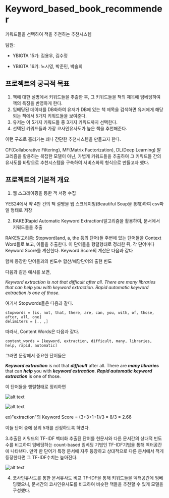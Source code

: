 # Keyword_based_book_recommender
키워드들을 선택하여 책을 추천하는 추천시스템

팀원:

- YBIGTA 15기: 김용우, 김수정

- YBIGTA 16기: 노시영, 박준민, 박솔희

## 프로젝트의 궁극적 목표
1. 책에 대한 설명에서 키워드들을 추출한 후, 그 키워드들을 책의 제목에 임베딩하여 책의 특징을 반영하게 한다. 
2. 임베딩된 데이터를 DB화하여 유저가 DB에 있는 책 제목을 검색하면 유저에게 해당되는 책에서 5가지 키워드들을 보여준다.
3. 유저는 이 5가지 키워드들 중 3가지 키워드까지 선택한다.
4. 선택된 키워드들과 가장 코사인유사도가 높은 책을 추천해준다.

이런 구조로 흘러가는 꽤나 간단한 추천시스템을 만들고자 한다.

CF(Collaborative Filtering), MF(Matrix Factorization), DL(Deep Learning) 알고리즘을 활용하는 복잡한 모델이 아닌, 가볍게 키워드들을 추출하여 그 키워드들 간의 유사도를 바탕으로 추천시스템을 구축하여 서비스화의 형식으로 만들고자 했다. 

## 프로젝트의 기본적 개요

1. 웹 스크레이핑을 통한 책 서평 수집

YES24에서 약 4만 건의 책 설명을 웹 스크레이핑(Beautiful Soup을 통해)하여 csv파일 형태로 저장

2. RAKE(Rapid Automatic Keyword Extraction)알고리즘을 활용하여, 문서에서 키워드들을 추출

RAKE알고리즘: Stopword(and, a, the 등의 단어)들 주변에 있는 단어들을 Context Word들로 보고, 이들을 추출한다. 이 단어들을 행렬형태로 정리한 뒤, 각 단어마다 Keyword Score를 계산한다. Keyword Score의 계산은 다음과 같다

함께 등장한 단어들과의 빈도수 합산/해당단어의 출현 빈도

다음과 같은 예시를 보면,

*Keyword extraction is not that difficult after all. There are many libraries that can help you with keyword extraction. Rapid automatic keyword extraction is one of those.*

여기서 Stopwords들은 다음과 같다.

```
stopwords = [is, not, that, there, are, can, you, with, of, those, after, all, one] 
delimiters = [., ,]
```

따라서, Content Words은 다음과 같다.

```
content_words = [keyword, extraction, difficult, many, libraries, help, rapid, automatic]
```

그러면 문장에서 중요한 단어들은 

***Keyword extraction*** is not that ***difficult*** after all. There are ***many libraries*** that can ***help*** you with ***keyword extraction***. ***Rapid automatic keyword extraction*** is one of those.

이 단어들을 행렬형태로 정리하면 

![alt text](https://d33wubrfki0l68.cloudfront.net/0fc3791e858e722cd2ffbe05f6b92899dcd12a9a/1beba/static/74b6799b8c44da2b1c0d2eb7f9fe27df/f3e6b/rake-matrix.png)

![alt text](https://d33wubrfki0l68.cloudfront.net/d065270f44fdcdf82f8d18621c91425be9c05161/e1cd0/static/996e4b1308bd28ed6d4d726a2d051b28/2cbcd/rake-frequency-score.png)

ex)"extraction"의 Keyword Score = (3+3+1+1)/3 = 8/3 = 2.66

이들 단어 중에 상위 5개를 선정하도록 하였다.

3.추출된 키워드의 TF-IDF 벡터화
추출된 단어를 현문서와 다른 문서간의 상대적 빈도수를 비교하여 임베딩하는 count-based 임베딩 기법인 TF-IDF기법을 통해 벡터공간에 나타낸다. 만약 한 단어가 특정 문서에 자주 등장하고 상대적으로 다른 문서에서 적게 등장한다면 그 TF-IDF수치는 높아진다.

![alt text](https://res.cloudinary.com/practicaldev/image/fetch/s--eLmO8h_j--/c_limit%2Cf_auto%2Cfl_progressive%2Cq_auto%2Cw_880/https://dev-to-uploads.s3.amazonaws.com/i/18yn802w91wrzc1y2uud.png)

4. 코사인유사도를 통한 문서유사도 비교
TF-IDF을 통해 키워드들을 벡터공간에 임베딩했으니, 문서간의 코사인유사도를 비교하여 비슷한 책들을 추천할 수 있게 모델을 구성했다. 
